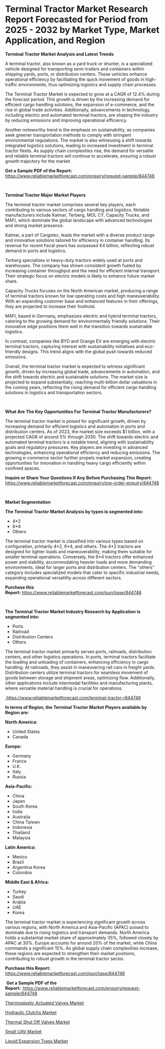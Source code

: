 <p><h1>Terminal Tractor Market Research Report Forecasted for Period from 2025 -  2032 by Market Type, Market Application, and Region</h1></p><p><strong>Terminal Tractor Market Analysis and Latest Trends</strong></p>
<p><p>A terminal tractor, also known as a yard truck or shunter, is a specialized vehicle designed for transporting semi-trailers and containers within shipping yards, ports, or distribution centers. These vehicles enhance operational efficiency by facilitating the quick movement of goods in high-traffic environments, thus optimizing logistics and supply chain processes.</p><p>The Terminal Tractor Market is expected to grow at a CAGR of 12.4% during the forecast period. This growth is driven by the increasing demand for efficient cargo handling solutions, the expansion of e-commerce, and the rise in global trade activities. Additionally, advancements in technology, including electric and automated terminal tractors, are shaping the industry by reducing emissions and improving operational efficiency. </p><p>Another noteworthy trend is the emphasis on sustainability, as companies seek greener transportation methods to comply with stringent environmental regulations. The market is also witnessing a shift towards integrated logistics solutions, leading to increased investment in terminal tractor fleets. As supply chain complexities rise, the demand for versatile and reliable terminal tractors will continue to accelerate, ensuring a robust growth trajectory for the market.</p></p>
<p><strong>Get a Sample PDF of the Report:&nbsp;</strong> <a href="https://www.reliablemarketforecast.com/enquiry/request-sample/844748?utm_campaign=3572&utm_medium=2&utm_source=Github&utm_content=ia&utm_term=30032025&utm_id=terminal-tractor">https://www.reliablemarketforecast.com/enquiry/request-sample/844748</a></p>
<p>&nbsp;</p>
<p><strong>Terminal Tractor Major Market Players</strong></p>
<p><p>The terminal tractor market comprises several key players, each contributing to various sectors of cargo handling and logistics. Notable manufacturers include Kalmar, Terberg, MOL CY, Capacity Trucks, and MAFI, which dominate the global landscape with advanced technologies and strong market presence.</p><p>Kalmar, a part of Cargotec, leads the market with a diverse product range and innovative solutions tailored for efficiency in container handling. Its revenue for recent fiscal years has surpassed €4 billion, reflecting robust demand in ports and logistics.</p><p>Terberg specializes in heavy-duty tractors widely used at ports and warehouses. The company has shown consistent growth fueled by increasing container throughput and the need for efficient internal transport. Their strategic focus on electric models is likely to enhance future market share.</p><p>Capacity Trucks focuses on the North American market, producing a range of terminal tractors known for low operating costs and high maneuverability. With an expanding customer base and enhanced features in their offerings, they are projected to increase their foothold.</p><p>MAFI, based in Germany, emphasizes electric and hybrid terminal tractors, catering to the growing demand for environmentally friendly solutions. Their innovative edge positions them well in the transition towards sustainable logistics.</p><p>In contrast, companies like BYD and Orange EV are emerging with electric terminal tractors, capturing interest with sustainability initiatives and eco-friendly designs. This trend aligns with the global push towards reduced emissions.</p><p>Overall, the terminal tractor market is expected to witness significant growth, driven by increasing global trade, advancements in automation, and the shift towards electric and sustainable solutions. The market size is projected to expand substantially, reaching multi-billion dollar valuations in the coming years, reflecting the rising demand for efficient cargo handling solutions in logistics and transportation sectors.</p></p>
<p>&nbsp;</p>
<p><strong>What Are The Key Opportunities For Terminal Tractor Manufacturers?</strong></p>
<p><p>The terminal tractor market is poised for significant growth, driven by increasing demand for efficient logistics and automation in ports and distribution centers. As of 2023, the market size exceeds $1 billion, with a projected CAGR of around 5% through 2030. The shift towards electric and automated terminal tractors is a notable trend, aligning with sustainability goals and regulatory pressures. Key players are investing in advanced technologies, enhancing operational efficiency and reducing emissions. The growing e-commerce sector further propels market expansion, creating opportunities for innovation in handling heavy cargo efficiently within confined spaces.</p></p>
<p><strong>Inquire or Share Your Questions If Any Before Purchasing This Report:</strong> <a href="https://www.reliablemarketforecast.com/enquiry/pre-order-enquiry/844748?utm_campaign=3572&utm_medium=2&utm_source=Github&utm_content=ia&utm_term=30032025&utm_id=terminal-tractor">https://www.reliablemarketforecast.com/enquiry/pre-order-enquiry/844748</a></p>
<p>&nbsp;</p>
<p><strong>Market Segmentation</strong></p>
<p><strong>The Terminal Tractor Market Analysis by types is segmented into:</strong></p>
<p><ul><li>4*2</li><li>6*4</li><li>Others</li></ul></p>
<p><p>The terminal tractor market is classified into various types based on configuration, primarily 4*2, 6*4, and others. The 4*2 tractors are designed for lighter loads and maneuverability, making them suitable for smaller terminal operations. Conversely, the 6*4 tractors offer enhanced power and stability, accommodating heavier loads and more demanding environments, ideal for larger ports and distribution centers. The "others" category includes specialized models that cater to specific industrial needs, expanding operational versatility across different sectors.</p></p>
<p><strong>Purchase this Report:&nbsp;</strong><a href="https://www.reliablemarketforecast.com/purchase/844748?utm_campaign=3572&utm_medium=2&utm_source=Github&utm_content=ia&utm_term=30032025&utm_id=terminal-tractor">https://www.reliablemarketforecast.com/purchase/844748</a></p>
<p>&nbsp;</p>
<p><strong>The Terminal Tractor Market Industry Research by Application is segmented into:</strong></p>
<p><ul><li>Ports</li><li>Railroad</li><li>Distribution Centers</li><li>Others</li></ul></p>
<p><p>The terminal tractor market primarily serves ports, railroads, distribution centers, and other logistics operations. In ports, terminal tractors facilitate the loading and unloading of containers, enhancing efficiency in cargo handling. At railroads, they assist in maneuvering rail cars in freight yards. Distribution centers utilize terminal tractors for seamless movement of goods between storage and shipment areas, optimizing flow. Additionally, other applications include intermodal facilities and manufacturing plants, where versatile material handling is crucial for operations.</p></p>
<p><a href="https://www.reliablemarketforecast.com/terminal-tractor-r844748?utm_campaign=3572&utm_medium=2&utm_source=Github&utm_content=ia&utm_term=30032025&utm_id=terminal-tractor">&nbsp;https://www.reliablemarketforecast.com/terminal-tractor-r844748</a></p>
<p><strong>In terms of Region, the Terminal Tractor Market Players available by Region are:</strong></p>
<p>
    <p> <strong> North America: </strong>
        <ul>
            <li>United States</li>
            <li>Canada</li>
        </ul>
        </p> 
    <p> <strong> Europe: </strong>
        <ul>
            <li>Germany</li>
            <li>France</li>
            <li>U.K.</li>
            <li>Italy</li>
            <li>Russia</li>
        </ul>
        </p> 
    <p> <strong> Asia-Pacific: </strong>
        <ul>
            <li>China</li>
            <li>Japan</li>
            <li>South Korea</li>
            <li>India</li>
            <li>Australia</li>
            <li>China Taiwan</li>
            <li>Indonesia</li>
            <li>Thailand</li>
            <li>Malaysia</li>
        </ul>
        </p> 
    <p> <strong> Latin America: </strong>
        <ul>
            <li>Mexico</li>
            <li>Brazil</li>
            <li>Argentina Korea</li>
            <li>Colombia</li>
        </ul>
        </p> 
    <p> <strong> Middle East & Africa: </strong>
        <ul>
            <li>Turkey</li>
            <li>Saudi</li>
            <li>Arabia</li>
            <li>UAE</li>
            <li>Korea</li>
        </ul>
    </p>
    </p>
<p><p>The terminal tractor market is experiencing significant growth across various regions, with North America and Asia-Pacific (APAC) poised to dominate due to rising logistics and transport demands. North America holds a substantial market share of approximately 35%, followed closely by APAC at 30%. Europe accounts for around 20% of the market, while China commands a significant 15%. As global supply chain complexities increase, these regions are expected to strengthen their market positions, contributing to robust growth in the terminal tractor sector.</p></p>
<p><strong>Purchase this Report: </strong><a href="https://www.reliablemarketforecast.com/purchase/844748?utm_campaign=3572&utm_medium=2&utm_source=Github&utm_content=ia&utm_term=30032025&utm_id=terminal-tractor">https://www.reliablemarketforecast.com/purchase/844748</a></p>
<p>&nbsp;<strong>Get a Sample PDF of the Report:&nbsp;&nbsp;</strong><a href="https://www.reliablemarketforecast.com/enquiry/request-sample/844748?utm_campaign=3572&utm_medium=2&utm_source=Github&utm_content=ia&utm_term=30032025&utm_id=terminal-tractor">https://www.reliablemarketforecast.com/enquiry/request-sample/844748</a></p>
<p><strong></strong></p>
<p><p><a href="https://www.linkedin.com/pulse/exploring-thermoplastic-actuated-valves-market-industry-revenue-iklbc?utm_campaign=3572&utm_medium=2&utm_source=Github&utm_content=ia&utm_term=30032025&utm_id=terminal-tractor">Thermoplastic Actuated Valves Market</a></p><p><a href="https://www.linkedin.com/pulse/hydraulic-clutchs-market-drivers-challenges-forecast-2025-2032-z3ruc?utm_campaign=3572&utm_medium=2&utm_source=Github&utm_content=ia&utm_term=30032025&utm_id=terminal-tractor">Hydraulic Clutchs Market</a></p><p><a href="https://www.linkedin.com/pulse/projected-cagr-14-thermal-shut-off-valves-market-report-helps-txtyc?utm_campaign=3572&utm_medium=2&utm_source=Github&utm_content=ia&utm_term=30032025&utm_id=terminal-tractor">Thermal Shut Off Valves Market</a></p><p><a href="https://github.com/mafeasavzal/Market-Research-Report-List-1/blob/main/small-uav-market.md?utm_campaign=3572&utm_medium=2&utm_source=Github&utm_content=ia&utm_term=30032025&utm_id=terminal-tractor">Small UAV Market</a></p><p><a href="https://www.linkedin.com/pulse/liquid-expansion-traps-market-analysis-report-comprehensive-bmnxe?utm_campaign=3572&utm_medium=2&utm_source=Github&utm_content=ia&utm_term=30032025&utm_id=terminal-tractor">Liquid Expansion Traps Market</a></p></p>
